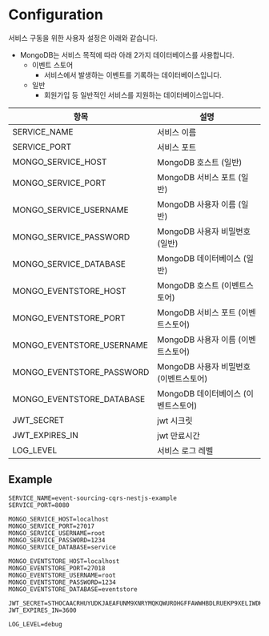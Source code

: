 # Configuration

서비스 구동을 위한 사용자 설정은 아래와 같습니다.

- MongoDB는 서비스 목적에 따라 아래 2가지 데이터베이스를 사용합니다.
  - 이벤트 스토어
    - 서비스에서 발생하는 이벤트를 기록하는 데이터베이스입니다.
  - 일반
    - 회원가입 등 일반적인 서비스를 지원하는 데이터베이스입니다.

| 항목                        | 설명                        |
|---------------------------|---------------------------|
| SERVICE_NAME              | 서비스 이름                    |
| SERVICE_PORT              | 서비스 포트                    |
| MONGO_SERVICE_HOST        | MongoDB 호스트 (일반)          |
| MONGO_SERVICE_PORT        | MongoDB 서비스 포트 (일반)       |
| MONGO_SERVICE_USERNAME    | MongoDB 사용자 이름 (일반)       |
| MONGO_SERVICE_PASSWORD    | MongoDB 사용자 비밀번호 (일반)     |
| MONGO_SERVICE_DATABASE    | MongoDB 데이터베이스 (일반)       |
| MONGO_EVENTSTORE_HOST     | MongoDB 호스트 (이벤트스토어)      |
| MONGO_EVENTSTORE_PORT     | MongoDB 서비스 포트 (이벤트스토어)   |
| MONGO_EVENTSTORE_USERNAME | MongoDB 사용자 이름 (이벤트스토어)   |
| MONGO_EVENTSTORE_PASSWORD | MongoDB 사용자 비밀번호 (이벤트스토어) |
| MONGO_EVENTSTORE_DATABASE | MongoDB 데이터베이스 (이벤트스토어)   |
| JWT_SECRET                | jwt 시크릿                   |
| JWT_EXPIRES_IN            | jwt 만료시간                  |
| LOG_LEVEL                 | 서비스 로그 레벨                 |

## Example

```env
SERVICE_NAME=event-sourcing-cqrs-nestjs-example
SERVICE_PORT=8080

MONGO_SERVICE_HOST=localhost
MONGO_SERVICE_PORT=27017
MONGO_SERVICE_USERNAME=root
MONGO_SERVICE_PASSWORD=1234
MONGO_SERVICE_DATABASE=service

MONGO_EVENTSTORE_HOST=localhost
MONGO_EVENTSTORE_PORT=27018
MONGO_EVENTSTORE_USERNAME=root
MONGO_EVENTSTORE_PASSWORD=1234
MONGO_EVENTSTORE_DATABASE=eventstore

JWT_SECRET=STHOCAACRHUYUDKJAEAFUNM9XNRYMQKQWUROHGFFAWWHBDLRUEKP9XELIWDHWILSIHJTHDJKBCOCSNGLT
JWT_EXPIRES_IN=3600

LOG_LEVEL=debug
```